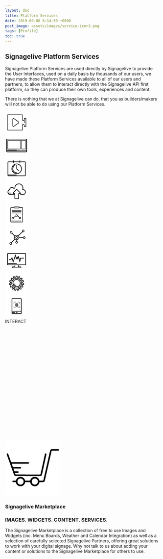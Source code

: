 ```yaml
---
layout: doc
title: Platform Services
date: 2019-09-08 8:14:30 +0600
post_image: assets/images/service-icon3.png
tags: [Profile]
toc: true
---
```


## Signagelive Platform Services

Signagelive Platform Services are used directly by Signagelive to provide the User Interfaces, used on a daily basis by thousands of our users, we have made these Platform Services available to all of our users and partners, to allow them to interact directly with the Signagelive API first platform, so they can produce their own tools, experiences and content.

There is nothing that we at Signagelive can do, that you as builders/makers will not be able to do using our Platform Services.

<div class="flex row space-around">

<div class="flex col center" onclick="showDiv('media')">
<img src="/assets/images/platform-services/media.png">
MEDIA
</div>

<div class="flex col center" onclick="showDiv('layout')">
<img src="/assets/images/platform-services/layout.png">
LAYOUT
</div>

<div class="flex col center" onclick="showDiv('schedule')">
<img src="/assets/images/platform-services/schedule.png">
SCHEDULE
</div>

<div class="flex col center" onclick="showDiv('publish')">
<img src="/assets/images/platform-services/publish.png">
PUBLISH
</div>

<div class="flex col center" onclick="showDiv('report')">
<img src="/assets/images/platform-services/report.png">
REPORT
</div>

<div class="flex col center" onclick="showDiv('manage')">
<img src="/assets/images/platform-services/manage.png">
MANAGE
</div>

<div class="flex col center" onclick="showDiv('monitor')">
<img src="/assets/images/platform-services/monitor.png">
MONITOR
</div>

<div class="flex col center" onclick="showDiv('widgets')">
<img src="/assets/images/platform-services/widgets.png">
WIDGETS
</div>

<div class="flex col center" onclick="showDiv('interact')">
<img src="/assets/images/platform-services/interact.png">
INTERACT
</div>

</div>

<div class="flex row" style="padding: 5vh;">
<div id="media">
    <div class="flex col align-center">
        <img src="/assets/images/platform-services/upload-80x80.png">
        <h4 class="no_toc"> Upload </h4>
        Upload your media to Signagelive directly from your existing content creation tools. You can upload all supported media types
        <ul>
            <li>Images</li>
            <li>Web Page URLS</li>
            <li>Widgets</li>
            <li>RSS</li>
            <li>Videos</li>
            <li>IPTV Stream URLS</li>
            <li>MRSS</li>
        </ul>
    </div>

<div class="flex col align-center">
    <img src="/assets/images/platform-services/folder-80x80.png">
    <h4 class="no_toc"> Organise </h4>

Organise your media into folders, allowing your Signagelive users to easily find and manage their media, rather than having to find it all in one place.

</div>

<div class="flex col align-center">
    <img src="/assets/images/platform-services/tagMedia-80x80.png">
    <h4 class="no_toc"> Tag </h4>

Tag your media, so that it can be easily found within Signagelive using the verbose search functionality.

</div>

<div class="flex col align-center">
    <img src="/assets/images/platform-services/download-80x80.png">
<h4 class="no_toc"> Download </h4>

Securely download media from your Signagelive media library

</div>

</div>

<div id="layout">

<div class="flex col align-center">
    <img src="/assets/images/platform-services/folder-80x80.png">
    <h4 class="no_toc"> Organise </h4>

Organise your media into folders, allowing your Signagelive users to easily find and manage their media, rather than having to find it all in one place.

</div>

<div class="flex col align-center">
    <img src="/assets/images/platform-services/createedit-80x80.png">
<h4 class="no_toc"> Create & Edit </h4>

Create a multi zone layout (portrait or landscape), passing in the zone dimensions and settings, along with default media settings, allowing you to create your layouts from your existing design tools and import into Signagelive.

Update or edit your existing Layouts, and if published have these automatically update on your Players.
</div>

</div>

<div id="schedule">
<div class="flex col align-center">
    <img src="/assets/images/platform-services/createEditPlaylist-80x80.png">
<h4 class="no_toc"> Create & Edit Playlists</h4>

Make new or edit your Playlists, with changes made in your existing tools.

Editing of already published Playlists, will automatically update your players without the need to re-publish your content.

</div>

<div class="flex col align-center">
    <img src="/assets/images/platform-services/addmediaplaylists-1-80x80.png">
<h4 class="no_toc">Add Media to Playlists</h4>

Easily add media you have uploaded into your playlists, and set the position in the playlist and the duration to play for.

</div>

<div class="flex col align-center">
    <img src="/assets/images/platform-services/setValidity-80x80.png">
<h4 class="no_toc">Set Validity and Conditional Playback on Media in Playlists</h4>

Set the dates when a piece of media should play, the days it should play on and the times between which it should play.

Set conditional playback on your media, deciding which players the media should play on by tags.

</div>

<div class="flex col align-center">
    <img src="/assets/images/platform-services/ExportPlaylist-80x80.png">
<h4 class="no_toc">Export Playlists</h4>

Do you want to be able to share your playlists outside of Signagelive for review? You can easily request and export of the playlist, and the report will appear in your inbox.

</div>

</div>

<div id="publish">

<div class="flex col align-center">
    <img src="/assets/images/platform-services/PublishDefault-80x80.png">
<h4 class="no_toc">Publish Default Content</h4>

Publish content to your players, so that if there isn’t any other content published, there will always be your own content to play.

</div>

<div class="flex col align-center">
    <img src="/assets/images/platform-services/publishScheduled-80x80.png">
<h4 class="no_toc">Publish Scheduled Content</h4>

Set up your schedules so that your content plays when and where it is meant to. Choose the dates, days and times it should be playing between, allowing you to forward schedule as well as Just in Time schedule your content.

</div>

<div class="flex col align-center">
    <img src="/assets/images/platform-services/publishInterrupt-80x80.png">
<h4 class="no_toc">Publish Interrupt Content</h4>

Do you want to be able to dynamically change the content being shown on your players, based on a certain trigger, such as a key press, fire alarm or some other programmatic trigger, publish the content you want to play when this trigger occurs.

Publishing an interrupt makes all of this possible, using the Signagelive Web Triggers.

</div>

</div>

<div id="report">

<div class="flex col align-center">
    <img src="/assets/images/platform-services/proofofPlay-80x80.png">
<h4 class="no_toc">Proof of Play</h4>

Enable Proof of Play on your Signagelive network/s and download CSV impression reports for you to amalgamate with other business data, such as sales data compared to when content was playing, or to be able to analyse within your business intelligence tools.

</div>

</div>

<div id="manage">

<div class="flex col align-center">
    <img src="/assets/images/platform-services/players-80x80.png">
<h4 class="no_toc">Players</h4>

Manage all of the Players on your Signagelive network/s, activate new players, deactivate existing players and organise your players in to useful folders.

Update the content and health check frequencies, and enabled scheduled reboots, remote screenshots or setup screen control schedules.

</div>

<div class="flex col align-center">
    <img src="/assets/images/platform-services/Licences-80x80.png">
<h4 class="no_toc">Licences</h4>

Manage your Signagelive licences easily, add new licences to your network and renew existing licences.

</div>

<div class="flex col align-center">
    <img src="/assets/images/platform-services/users-80x80.png">
<h4 class="no_toc">Users</h4>

Add or Remove users from your Signagelive network and control the level of access they have.

</div>

</div>

<div id="monitor">

<div class="flex col align-center">
    <img src="/assets/images/platform-services/players-80x80.png">
<h4 class="no_toc">Players</h4>

Extract the Signagelive dashboard data about your players in to your existing business monitoring solutions, make sure your players are connecting to Signagelive as they should be, have their latest content, and even retrieve their latest screenshots.

Build your own dashboards to display on your Signagelive players, so you can monitor your network without logging in to Signagelive.

</div>

</div>

<div id="widgets">

<div class="flex col align-center">
    <img src="/assets/images/platform-services/customiseWidgets-80x80.png">
<h4 class="no_toc">Customise Signagelive Widgets</h4>

Add one of the Signagelive clocks, weather widgets, calendar integration or menu board widgets to your Signagelive network, download the widget and edit the background or template to make it fit your company branding.

</div>

<div class="flex col align-center">
    <img src="/assets/images/platform-services/createedit-80x80.png">
<h4 class="no_toc">Create your own</h4>

Create your own widgets and upload them to Signagelive for you to use.

</div>

<div class="flex col align-center">
    <img src="/assets/images/platform-services/marketplace-80x80.png">
<h4 class="no_toc">Marketplace</h4>

Why not make your widgets available to all Signagelive users, and ask us to add your widgets to the Signagelive Marketplace.

</div>

</div>

<div id="interact">

<div class="flex col align-center">
    <img src="/assets/images/platform-services/touch-80x80.png">
<h4 class="no_toc">Touch</h4>

Use the Signagelive Chrome app in kiosk mode to provide a kiosk application, showing media when there isn’t anyone interacting with the player, as soon as someone touches the player, start the interactive content, and then fall back to normal playback after a set period of no interaction.

</div>

<div class="flex col align-center">
    <img src="/assets/images/platform-services/keyboard-80x80.png">
<h4 class="no_toc">Keyboard</h4>

Interrupt the playback of content based on the key being pressed on a keyboard attached to your Signagelive player (Legacy PC and IAdea only)

</div>

<div class="flex col align-center">
    <img src="/assets/images/platform-services/remoteControl-80x80.png">
<h4 class="no_toc">Remote Control Buttons</h4>

Using the remote control for System on Chip players, trigger a change of content based on the button being pressed.

</div>

<div class="flex col align-center">
    <img src="/assets/images/platform-services/LiftnLearn-80x80.png">
<h4 class="no_toc">Lift and Learn</h4>

Create a lift and learn experience using GPIO connected switches/sensors or using RFID.

</div>

<div class="flex col align-center">
    <img src="/assets/images/platform-services/trigger-80x80.png">
<h4 class="no_toc">Web Triggers</h4>

Connect to the Web Triggers API to be able to trigger a change in content, prompted by any solution which can connect to a RESTful API.

</div>

</div>

</div>

<div class="flex row">

<div class="flex col align-center">
<img src="/assets/images/platform-services/marketplace.png" height="180" width="180">
<h3 class="no_toc"> Signagelive Marketplace </h3>
</div>

<div class="flex col">
<h3 class="no_toc">IMAGES. WIDGETS. CONTENT. SERVICES.</h3>

The Signagelive Marketplace is a collection of free to use Images and Widgets (inc. Menu Boards, Weather and Calendar Integration) as well as a selection of carefully selected Signagelive Partners, offering great solutions to work with your digital signage. Why not talk to us about adding your content or solutions to the Signagelive Marketplace for others to use.
</div>

</div>

<style>
    .flex.col.center {
    height: 75px;
    width: 75px;
    }

    #media, #layout, #schedule, #publish, #report, #manage, #monitor, #widgets, #interact {
        display: none;
        font-size: 14px;
    }

    .align-center {
        align-items: center;
        -webkit-align-items: center;
    }

    .flex.col.space-around .flex.col > img {
        height: 80px;
        width: 80px;
    }
</style>

<script>
    function showDiv(divToShow) {
    var elems = ["media", "layout", "schedule", "publish", "report", "manage", "monitor", "widgets", "interact"];

    for(var i = 0; i < elems.length; i++) {
        if(elems[i] == divToShow) {
            if(document.getElementById(elems[i]).style.display == 'none') {
                document.getElementById(elems[i]).style.display = 'flex';
            } else {
                document.getElementById(elems[i]).style.display = 'none';
            }
        } else {
            document.getElementById(elems[i]).style.display = 'none';
        }
    }
}
</script>
